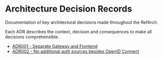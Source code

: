 # Architecture Decision Records

Documentation of key architectural decisions made throughout the RefArch.

Each ADR describes the context, decision and consequences to make all decisions comprehensible.

- [ADR001 - Separate Gateway and Frontend](./001-separate_gateway_and_frontend.md)
- [ADR002 - No additional auth sources besides OpenID Connect](./002-no_additional_auth_source.md)
